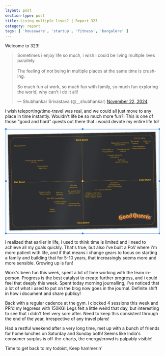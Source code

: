 ```yaml
---
layout: post
section-type: post
title: Living multiple lives? | Report 323
category: report
tags: [ 'houseware', 'startup', 'fitness', 'bangalore' ]
---
```


Welcome to 323!

<blockquote class="twitter-tweet" data-media-max-width="560"><p lang="en" dir="ltr">Sometimes i enjoy life so much, i wish i could be living multiple lives parallely. <br><br>The feeling of not being in multiple places at the same time is crushing. <br><br>So much fun at work, so much fun with family, so much fun exploring the world, why can&#39;t i do it all!</p>&mdash; Shubhankar Srivastava (@__shubhankar) <a href="https://twitter.com/__shubhankar/status/1859802656266649880?ref_src=twsrc%5Etfw">November 22, 2024</a></blockquote> <script async src="https://platform.twitter.com/widgets.js" charset="utf-8"></script>

i wish teleporting/time-travel was real, and we could all just move to any place in time instantly. Wouldn't life be so much more fun?! This is one of those "good and hard" quests out there that i would devote my entire life to! 

![Good and Hard Quests](images/good-hard-quest.png)

i realized that earlier in life, i used to think time is limited and i need to achieve all my goals quickly. That's true, but also i've built a PoV where i'm more patient with life, and if that means i change gears to focus on starting a family and building that for 5-10 years, that increasingly seems more and more sensible. Growing up is fun!

Work's been fun this week, spent a lot of time working with the team in-person. Progress is the best catalyst to create further progress, and i could feel that deeply this week. Spent today morning journalling, i've noticed that a lot of what i used to put on the blog now goes in the journal. Definite shift in how i document and share publicy!

Back with a regular cadence at the gym. i clocked 4 sessions this week and PR'd my legpress with 150KG! Legs felt a little weird that day, but interesting to see that i didn't feel very sore after. Need to keep this consistent through the end of the year, irrespective of any travel plans!

Had a restful weekend after a very long time, met up with a bunch of friends for home lunches on Saturday and Sunday both! Seems like India's consumer surplus is off-the-charts, the energy/crowd is palpably visible!

Time to get back to my todoist, Keep hammerin'